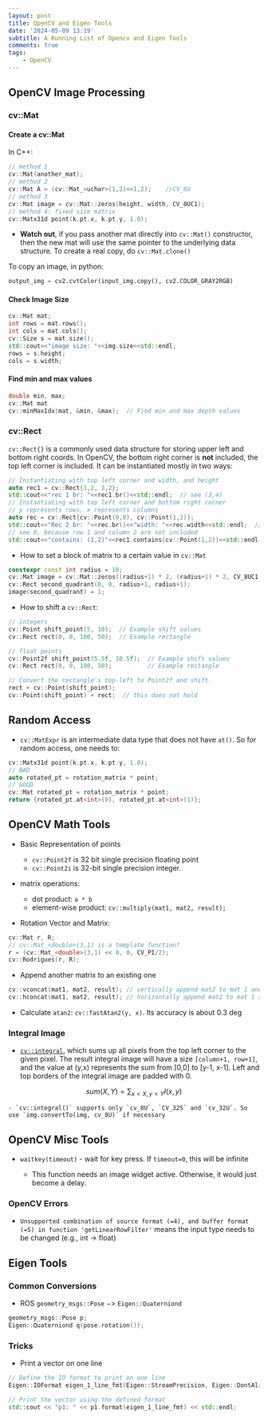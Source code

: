 ```yaml
---
layout: post
title: OpenCV and Eigen Tools
date: '2024-05-09 13:19'
subtitle: A Running List of Opencv and Eigen Tools
comments: true
tags:
    - OpenCV
---
```


## OpenCV Image Processing

### cv::Mat

#### Create a cv::Mat

In C++:

```cpp
// method 1
cv::Mat(another_mat);
// method 2
cv::Mat A = (cv::Mat_<uchar>(1,2)<<1,2);    //CV_8U
// method 3
cv::Mat image = cv::Mat::zeros(height, width, CV_8UC1);
// method 4: fixed size matrix
cv::Matx31d point(k.pt.x, k.pt.y, 1.0);
```

- **Watch out**, if you pass another mat directly into `cv::Mat()` constructor, then the new mat will use the same pointer to the underlying data structure. To create a real copy, do `cv::Mat.clone()`

To copy an image, in python: 

```python
output_img = cv2.cvtColor(input_img.copy(), cv2.COLOR_GRAY2RGB)
```

#### Check Image Size

```cpp
cv::Mat mat;
int rows = mat.rows();
int cols = mat.cols();
cv::Size s = mat.size();
std::cout<<"image size: "<<img.size<<std::endl;
rows = s.height;
cols = s.width;
```

#### Find min and max values

```cpp
double min, max;
cv::Mat mat
cv::minMaxIdx(mat, &min, &max);  // Find min and max depth values
```

### cv::Rect

`cv::Rect{}` is a commonly used data structure for storing upper left and bottom right coords. In OpenCV, the bottom right corner is **not** included, the top left corner is included. It can be instantiated mostly in two ways: 

```cpp
// Instantiating with top left corner and width, and height
auto rec1 = cv::Rect{1,2, 2,2};
std::cout<<"rec 1 br: "<<rec1.br()<<std::endl;  // see (3,4)
// Instantiating with top left corner and bottom right corner
// y represents rows, x represents columns
auto rec = cv::Rect{cv::Point(0,0), cv::Point(1,2)};
std::cout<<"Rec 2 br: "<<rec.br()<<"width: "<<rec.width<<std::endl;  // see (1,2), width is 1
// see 0, because row 1 and column 2 are not included
std::cout<<"contains: (1,2)"<<rec1.contains(cv::Point(1,2))<<std::endl;
```

- How to set a block of matrix to a certain value in `cv::Mat`

```cpp
constexpr const int radius = 10;
cv::Mat image = cv::Mat::zeros((radius+1) * 2, (radius+1) * 2, CV_8UC1);
cv::Rect second_quadrant(0, 0, radius+1, radius+1);
image(second_quadrant) = 1;
```

- How to shift a `cv::Rect`:

```cpp
// integers
cv::Point shift_point(5, 10);  // Example shift values
cv::Rect rect(0, 0, 100, 50);  // Example rectangle

// float points
cv::Point2f shift_point(5.5f, 10.5f);  // Example shift values
cv::Rect rect(0, 0, 100, 50);          // Example rectangle

// Convert the rectangle's top-left to Point2f and shift. 
rect + cv::Point(shift_point);
cv::Point(shift_point) + rect;  // this does not hold
```

## Random Access

- `cv::MatExpr` is an intermediate data type that does not have `at()`. So for random access, one needs to:

```cpp
cv::Matx31d point(k.pt.x, k.pt.y, 1.0);
// BAD
auto rotated_pt = rotation_matrix * point;
// GOOD
cv::Mat rotated_pt = rotation_matrix * point;
return {rotated_pt.at<int>(0), rotated_pt.at<int>(1)};
```



## OpenCV Math Tools

- Basic Representation of points
    - `cv::Point2f` is 32 bit single precision floating point
    - `cv::Point2i` is 32-bit single precision integer.

- matrix operations:
    - dot product: `a * b`
    - element-wise product: `cv::multiply(mat1, mat2, result);`
- Rotation Vector and Matrix:

```cpp
cv::Mat r, R;
// cv::Mat_<double>(3,1) is a template function?
r = (cv::Mat_<double>(3,1) << 0, 0, CV_PI/2);
cv::Rodrigues(r, R);
```

- Append another matrix to an existing one

```cpp
cv::vconcat(mat1, mat2, result); // vertically append mat2 to mat 1 and store it in result
cv::hconcat(mat1, mat2, result); // horizontally append mat2 to mat 1 and store it in result

```

- Calculate `atan2`: `cv::fastAtan2(y, x)`. Its accuracy is about 0.3 deg

### Integral Image
- [`cv::integral`](https://docs.opencv.org/3.4/d7/d1b/group__imgproc__misc.html#ga97b87bec26908237e8ba0f6e96d23e28), which sums up all pixels from the top left corner to the given pixel. The result integral image will have a size `[column+1, row+1]`, and the value at (y,x) represents the sum from [0,0] to [y-1, x-1]. Left and top borders of the integral image are padded with 0. 

$$
sum(X,Y) = \sum_{x<X, y<Y} I(x,y)
$$

    - `cv::integral()` supports only `cv_8U`, `CV_32S` and `cv_32U`. So use `img.convertTo(img, cv_8U)` if necessary


## OpenCV Misc Tools

- `waitkey(timeout)` - wait for key press. If `timeout=0`, this will be infinite

    - This function needs an image widget active. Otherwise, it would just become a delay.


### OpenCV Errors

- ```Unsupported combination of source format (=4), and buffer format (=5) in function 'getLinearRowFilter'``` means the input type needs to be changed (e.g., int -> float)

## Eigen Tools

### Common Conversions

- ROS `geometry_msgs::Pose` $->$  `Eigen::Quaterniond`

```cpp
geometry_msgs::Pose p;
Eigen::Quaterniond q(pose.rotation());
```

### Tricks

- Print a vector on one line

```cpp
// Define the IO format to print on one line
Eigen::IOFormat eigen_1_line_fmt(Eigen::StreamPrecision, Eigen::DontAlignCols, ", ", ", ", "", "", " [", "] ");

// Print the vector using the defined format
std::cout << "p1: " << p1.format(eigen_1_line_fmt) << std::endl;
```
